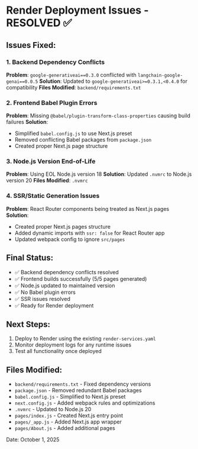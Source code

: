 # Render Deployment Issues - RESOLVED ✅

## Issues Fixed:

### 1. Backend Dependency Conflicts

**Problem**: `google-generativeai==0.3.0` conflicted with `langchain-google-genai==0.0.5`
**Solution**: Updated to `google-generativeai>=0.3.1,<0.4.0` for compatibility
**Files Modified**: `backend/requirements.txt`

### 2. Frontend Babel Plugin Errors

**Problem**: Missing `@babel/plugin-transform-class-properties` causing build failures
**Solution**:

- Simplified `babel.config.js` to use Next.js preset
- Removed conflicting Babel packages from `package.json`
- Created proper Next.js page structure

### 3. Node.js Version End-of-Life

**Problem**: Using EOL Node.js version 18
**Solution**: Updated `.nvmrc` to Node.js version 20
**Files Modified**: `.nvmrc`

### 4. SSR/Static Generation Issues

**Problem**: React Router components being treated as Next.js pages
**Solution**:

- Created proper Next.js pages structure
- Added dynamic imports with `ssr: false` for React Router app
- Updated webpack config to ignore `src/pages`

## Final Status:

- ✅ Backend dependency conflicts resolved
- ✅ Frontend builds successfully (5/5 pages generated)
- ✅ Node.js updated to maintained version
- ✅ No Babel plugin errors
- ✅ SSR issues resolved
- ✅ Ready for Render deployment

## Next Steps:

1. Deploy to Render using the existing `render-services.yaml`
2. Monitor deployment logs for any runtime issues
3. Test all functionality once deployed

## Files Modified:

- `backend/requirements.txt` - Fixed dependency versions
- `package.json` - Removed redundant Babel packages
- `babel.config.js` - Simplified to Next.js preset
- `next.config.js` - Added webpack rules and optimizations
- `.nvmrc` - Updated to Node.js 20
- `pages/index.js` - Created Next.js entry point
- `pages/_app.js` - Added Next.js app wrapper
- `pages/About.js` - Added additional pages

Date: October 1, 2025
